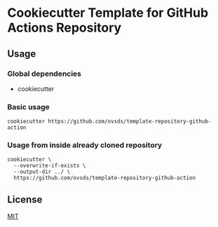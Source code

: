 # Cookiecutter Template for GitHub Actions Repository

## Usage

### Global dependencies

- cookiecutter

### Basic usage

```shell
cookiecutter https://github.com/ovsds/template-repository-github-action
```

### Usage from inside already cloned repository

```shell
cookiecutter \
  --overwrite-if-exists \
  --output-dir ../ \
  https://github.com/ovsds/template-repository-github-action
```

## License

[MIT](LICENSE)
